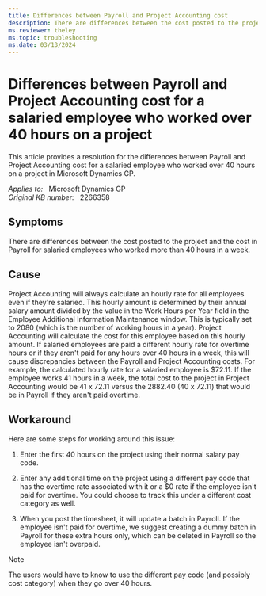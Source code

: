 ```yaml
---
title: Differences between Payroll and Project Accounting cost
description: There are differences between the cost posted to the project and the cost in Payroll for salaried employees who worked more than 40 hours in a week. Provides a resolution.
ms.reviewer: theley
ms.topic: troubleshooting
ms.date: 03/13/2024
---
```

# Differences between Payroll and Project Accounting cost for a salaried employee who worked over 40 hours on a project

This article provides a resolution for the differences between Payroll and Project Accounting cost for a salaried employee who worked over 40 hours on a project in Microsoft Dynamics GP.

_Applies to:_ &nbsp; Microsoft Dynamics GP  
_Original KB number:_ &nbsp; 2266358

## Symptoms

There are differences between the cost posted to the project and the cost in Payroll for salaried employees who worked more than 40 hours in a week.

## Cause

Project Accounting will always calculate an hourly rate for all employees even if they're salaried. This hourly amount is determined by their annual salary amount divided by the value in the Work Hours per Year field in the Employee Additional Information Maintenance window. This is typically set to 2080 (which is the number of working hours in a year). Project Accounting will calculate the cost for this employee based on this hourly amount. If salaried employees are paid a different hourly rate for overtime hours or if they aren't paid for any hours over 40 hours in a week, this will cause discrepancies between the Payroll and Project Accounting costs. For example, the calculated hourly rate for a salaried employee is $72.11. If the employee works 41 hours in a week, the total cost to the project in Project Accounting would be 41 x 72.11 versus the 2882.40 (40 x 72.11) that would be in Payroll if they aren't paid overtime.

## Workaround

Here are some steps for working around this issue:

1. Enter the first 40 hours on the project using their normal salary pay code.

2. Enter any additional time on the project using a different pay code that has the overtime rate associated with it or a $0 rate if the employee isn't paid for overtime. You could choose to track this under a different cost category as well.

3. When you post the timesheet, it will update a batch in Payroll. If the employee isn't paid for overtime, we suggest creating a dummy batch in Payroll for these extra hours only, which can be deleted in Payroll so the employee isn't overpaid.

> [!NOTE]
> The users would have to know to use the different pay code (and possibly cost category) when they go over 40 hours.
